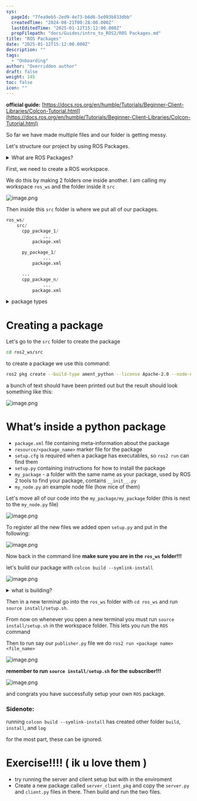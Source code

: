```yaml
---
sys:
  pageId: "7fea9eb5-2ed9-4e73-b6d6-5e093b833dbb"
  createdTime: "2024-08-21T00:28:00.000Z"
  lastEditedTime: "2025-01-12T15:12:00.000Z"
  propFilepath: "docs/Guides/intro_to_ROS2/ROS Packages.md"
title: "ROS Packages"
date: "2025-01-12T15:12:00.000Z"
description: ""
tags:
  - "Onboarding"
author: "Overridden author"
draft: false
weight: 145
toc: false
icon: ""
---
```


**official guide:** [https://docs.ros.org/en/humble/Tutorials/Beginner-Client-Libraries/Colcon-Tutorial.html](https://docs.ros.org/en/humble/Tutorials/Beginner-Client-Libraries/Colcon-Tutorial.html)

So far we have made multiple files and our folder is getting messy.

Let's structure our project by using ROS Packages.

<details>

<summary>What are ROS Packages?</summary>

ROS Packages are, as the name implies, packages of code that are highly sharable between ROS developers.

They consist of a folder, `package.xml` file, and source code

```python
      cpp_package_1/
		      ... imagine much code files here ..
          package.xml
```

</details>

First, we need to create a ROS workspace.

We do this by making 2 folders one inside another. I am calling my workspace `ros_ws` and the folder inside it `src`

![image.png](https://prod-files-secure.s3.us-west-2.amazonaws.com/d518164a-d88e-44d1-a4ee-3adb3bd8bce0/70706947-fd18-4537-a67b-e12946812d31/image.png?X-Amz-Algorithm=AWS4-HMAC-SHA256&X-Amz-Content-Sha256=UNSIGNED-PAYLOAD&X-Amz-Credential=ASIAZI2LB4664EO7IDIG%2F20250316%2Fus-west-2%2Fs3%2Faws4_request&X-Amz-Date=20250316T170203Z&X-Amz-Expires=3600&X-Amz-Security-Token=IQoJb3JpZ2luX2VjENj%2F%2F%2F%2F%2F%2F%2F%2F%2F%2FwEaCXVzLXdlc3QtMiJGMEQCICZdMT6yefQ1fkYyyUJd8I8xJv90II2DT4%2B5SKzJNgN7AiAjGtd0tmXG2aWxYNL5G3wnpTW6rDv0D2NSfnvQijW26Sr%2FAwgxEAAaDDYzNzQyMzE4MzgwNSIMfazYnytIhmVJglOnKtwDhxpE3i0sQfZaQD17TErQCUaELbI8Gt4R8WvwW15dN71kgSO%2FRuMCvIXJPpku1IgNIYLQtWUHFscmZsHfHsBwB3GCwtwFAduAhfOPUeRg%2B54iTXEO4IQwFJ1Yu3X8QOLcjzd86vJkecOJR0m3stB0nPhhnnki6VDXgjTzJwA0XpLZr5JAQotqDIyMhI7fxg01KIx8OZsZiIpJDqWR9Y9JHd9aIKsy9zAOqRCaiXw48KBVai44Z4sgjyB64OfdGayGzLnQkXOe77xmDrlD9gUoWLmrOJI1UjsJ15PNGwXbIAm59slOxU4G5Amcu7t3zyxPQz8o%2FujcQJ3iB3TOLR%2FXNGtTY8VNfqiwRdeIfye%2FiY01OpWYlzXPVQ8IUBKTTRzH%2BNHvKGqDfKgMpBp9qDOoC6uWjBuJyUHW4ZopWucPJBE%2BqhoCAkSUK8IofnXUDR90qHjkEavNBEM7tywmXYI5DSNgA0kyHWfAbhXRE9Bse4f3rd9CREMcf0RjguzzokW3CJRxuYWMKektfQl0x291cwBGx5JX3LiVjfMrX%2FCIBjViydIslgkAsV3UsYFprjvsMpw%2F4dn0onoqqArn7HIJU63rZkoQf5sEi3G5rnMTvTmoJ6sOfEeIcVoDP4Mw8N7bvgY6pgHMl%2BkUMRaOcsEEpDRqNqR%2BND09rrhjwJtQQoKVdp5953aPAbNMlq9Q29UJOzJAmDvG3%2BHTUVimPxgr%2BvoLU6jem4w2RQLzIaBOw1LPrE0U50lrK7rrB%2FYtl%2FLtgs4OpcEAs%2BGprwnbm53dLgsxTUc5rkYEBQCGFBQ8hrkpb4hP7aQ%2FH2DpYbKulOzmWpi3G5j%2BAv3jv5FIfr88vvGknfZZ2juBHkPd&X-Amz-Signature=44eb9ecc81a5e228f7481bb50f3b6fa42cc6379a17fd9640999c20464bfe8db4&X-Amz-SignedHeaders=host&x-id=GetObject)

Then inside this `src` folder is where we put all of our packages.

```python
ros_ws/
    src/
      cpp_package_1/
		      ...
          package.xml

      py_package_1/
		      ...
          package.xml

      ...
      cpp_package_n/
		      ...
          package.xml

```

<details>

<summary>package types</summary>

packages can be either `C++` or python.

the intern file structure is different for each but for this guide we will stick to creating python packages

</details>

# Creating a package

Let's go to the `src` folder to create the package

```bash
cd ros2_ws/src
```

to create a package we use this command:

```bash
ros2 pkg create --build-type ament_python --license Apache-2.0 --node-name my_node my_package
```

a bunch of text should have been printed out but the result should look something like this:

![image.png](https://prod-files-secure.s3.us-west-2.amazonaws.com/d518164a-d88e-44d1-a4ee-3adb3bd8bce0/e6cf1e3f-8512-4a3e-b131-079f800bf3e8/image.png?X-Amz-Algorithm=AWS4-HMAC-SHA256&X-Amz-Content-Sha256=UNSIGNED-PAYLOAD&X-Amz-Credential=ASIAZI2LB4664EO7IDIG%2F20250316%2Fus-west-2%2Fs3%2Faws4_request&X-Amz-Date=20250316T170203Z&X-Amz-Expires=3600&X-Amz-Security-Token=IQoJb3JpZ2luX2VjENj%2F%2F%2F%2F%2F%2F%2F%2F%2F%2FwEaCXVzLXdlc3QtMiJGMEQCICZdMT6yefQ1fkYyyUJd8I8xJv90II2DT4%2B5SKzJNgN7AiAjGtd0tmXG2aWxYNL5G3wnpTW6rDv0D2NSfnvQijW26Sr%2FAwgxEAAaDDYzNzQyMzE4MzgwNSIMfazYnytIhmVJglOnKtwDhxpE3i0sQfZaQD17TErQCUaELbI8Gt4R8WvwW15dN71kgSO%2FRuMCvIXJPpku1IgNIYLQtWUHFscmZsHfHsBwB3GCwtwFAduAhfOPUeRg%2B54iTXEO4IQwFJ1Yu3X8QOLcjzd86vJkecOJR0m3stB0nPhhnnki6VDXgjTzJwA0XpLZr5JAQotqDIyMhI7fxg01KIx8OZsZiIpJDqWR9Y9JHd9aIKsy9zAOqRCaiXw48KBVai44Z4sgjyB64OfdGayGzLnQkXOe77xmDrlD9gUoWLmrOJI1UjsJ15PNGwXbIAm59slOxU4G5Amcu7t3zyxPQz8o%2FujcQJ3iB3TOLR%2FXNGtTY8VNfqiwRdeIfye%2FiY01OpWYlzXPVQ8IUBKTTRzH%2BNHvKGqDfKgMpBp9qDOoC6uWjBuJyUHW4ZopWucPJBE%2BqhoCAkSUK8IofnXUDR90qHjkEavNBEM7tywmXYI5DSNgA0kyHWfAbhXRE9Bse4f3rd9CREMcf0RjguzzokW3CJRxuYWMKektfQl0x291cwBGx5JX3LiVjfMrX%2FCIBjViydIslgkAsV3UsYFprjvsMpw%2F4dn0onoqqArn7HIJU63rZkoQf5sEi3G5rnMTvTmoJ6sOfEeIcVoDP4Mw8N7bvgY6pgHMl%2BkUMRaOcsEEpDRqNqR%2BND09rrhjwJtQQoKVdp5953aPAbNMlq9Q29UJOzJAmDvG3%2BHTUVimPxgr%2BvoLU6jem4w2RQLzIaBOw1LPrE0U50lrK7rrB%2FYtl%2FLtgs4OpcEAs%2BGprwnbm53dLgsxTUc5rkYEBQCGFBQ8hrkpb4hP7aQ%2FH2DpYbKulOzmWpi3G5j%2BAv3jv5FIfr88vvGknfZZ2juBHkPd&X-Amz-Signature=38b92c3bd2a4d47cc27cf9d03a7ccd497e9c5e172e9da902a99c02dc1aa6b2a6&X-Amz-SignedHeaders=host&x-id=GetObject)

# What’s inside a python package

- `package.xml` file containing meta-information about the package
- `resource/<package_name>` marker file for the package
- `setup.cfg` is required when a package has executables, so `ros2 run` can find them
- `setup.py` containing instructions for how to install the package
- `my_package` - a folder with the same name as your package, used by ROS 2 tools to find your package, contains `__init__.py`
- `my_node.py` an example node file (how nice of them)

Let's move all of our code into the `my_package/my_package` folder (this is next to the `my_node.py` file)

![image.png](https://prod-files-secure.s3.us-west-2.amazonaws.com/d518164a-d88e-44d1-a4ee-3adb3bd8bce0/9ce58f11-0da9-4d3e-b86d-506a9685d378/image.png?X-Amz-Algorithm=AWS4-HMAC-SHA256&X-Amz-Content-Sha256=UNSIGNED-PAYLOAD&X-Amz-Credential=ASIAZI2LB4664EO7IDIG%2F20250316%2Fus-west-2%2Fs3%2Faws4_request&X-Amz-Date=20250316T170203Z&X-Amz-Expires=3600&X-Amz-Security-Token=IQoJb3JpZ2luX2VjENj%2F%2F%2F%2F%2F%2F%2F%2F%2F%2FwEaCXVzLXdlc3QtMiJGMEQCICZdMT6yefQ1fkYyyUJd8I8xJv90II2DT4%2B5SKzJNgN7AiAjGtd0tmXG2aWxYNL5G3wnpTW6rDv0D2NSfnvQijW26Sr%2FAwgxEAAaDDYzNzQyMzE4MzgwNSIMfazYnytIhmVJglOnKtwDhxpE3i0sQfZaQD17TErQCUaELbI8Gt4R8WvwW15dN71kgSO%2FRuMCvIXJPpku1IgNIYLQtWUHFscmZsHfHsBwB3GCwtwFAduAhfOPUeRg%2B54iTXEO4IQwFJ1Yu3X8QOLcjzd86vJkecOJR0m3stB0nPhhnnki6VDXgjTzJwA0XpLZr5JAQotqDIyMhI7fxg01KIx8OZsZiIpJDqWR9Y9JHd9aIKsy9zAOqRCaiXw48KBVai44Z4sgjyB64OfdGayGzLnQkXOe77xmDrlD9gUoWLmrOJI1UjsJ15PNGwXbIAm59slOxU4G5Amcu7t3zyxPQz8o%2FujcQJ3iB3TOLR%2FXNGtTY8VNfqiwRdeIfye%2FiY01OpWYlzXPVQ8IUBKTTRzH%2BNHvKGqDfKgMpBp9qDOoC6uWjBuJyUHW4ZopWucPJBE%2BqhoCAkSUK8IofnXUDR90qHjkEavNBEM7tywmXYI5DSNgA0kyHWfAbhXRE9Bse4f3rd9CREMcf0RjguzzokW3CJRxuYWMKektfQl0x291cwBGx5JX3LiVjfMrX%2FCIBjViydIslgkAsV3UsYFprjvsMpw%2F4dn0onoqqArn7HIJU63rZkoQf5sEi3G5rnMTvTmoJ6sOfEeIcVoDP4Mw8N7bvgY6pgHMl%2BkUMRaOcsEEpDRqNqR%2BND09rrhjwJtQQoKVdp5953aPAbNMlq9Q29UJOzJAmDvG3%2BHTUVimPxgr%2BvoLU6jem4w2RQLzIaBOw1LPrE0U50lrK7rrB%2FYtl%2FLtgs4OpcEAs%2BGprwnbm53dLgsxTUc5rkYEBQCGFBQ8hrkpb4hP7aQ%2FH2DpYbKulOzmWpi3G5j%2BAv3jv5FIfr88vvGknfZZ2juBHkPd&X-Amz-Signature=08a545db0919ef43fa2f8c9a10f56a5305277d9f2b319e1fdf5dc4fda45e8f9d&X-Amz-SignedHeaders=host&x-id=GetObject)

To register all the new files we added open `setup.py` and put in the following:

![image.png](https://prod-files-secure.s3.us-west-2.amazonaws.com/d518164a-d88e-44d1-a4ee-3adb3bd8bce0/1cd7c262-4cae-4496-9d75-c178537d24a2/image.png?X-Amz-Algorithm=AWS4-HMAC-SHA256&X-Amz-Content-Sha256=UNSIGNED-PAYLOAD&X-Amz-Credential=ASIAZI2LB4664EO7IDIG%2F20250316%2Fus-west-2%2Fs3%2Faws4_request&X-Amz-Date=20250316T170203Z&X-Amz-Expires=3600&X-Amz-Security-Token=IQoJb3JpZ2luX2VjENj%2F%2F%2F%2F%2F%2F%2F%2F%2F%2FwEaCXVzLXdlc3QtMiJGMEQCICZdMT6yefQ1fkYyyUJd8I8xJv90II2DT4%2B5SKzJNgN7AiAjGtd0tmXG2aWxYNL5G3wnpTW6rDv0D2NSfnvQijW26Sr%2FAwgxEAAaDDYzNzQyMzE4MzgwNSIMfazYnytIhmVJglOnKtwDhxpE3i0sQfZaQD17TErQCUaELbI8Gt4R8WvwW15dN71kgSO%2FRuMCvIXJPpku1IgNIYLQtWUHFscmZsHfHsBwB3GCwtwFAduAhfOPUeRg%2B54iTXEO4IQwFJ1Yu3X8QOLcjzd86vJkecOJR0m3stB0nPhhnnki6VDXgjTzJwA0XpLZr5JAQotqDIyMhI7fxg01KIx8OZsZiIpJDqWR9Y9JHd9aIKsy9zAOqRCaiXw48KBVai44Z4sgjyB64OfdGayGzLnQkXOe77xmDrlD9gUoWLmrOJI1UjsJ15PNGwXbIAm59slOxU4G5Amcu7t3zyxPQz8o%2FujcQJ3iB3TOLR%2FXNGtTY8VNfqiwRdeIfye%2FiY01OpWYlzXPVQ8IUBKTTRzH%2BNHvKGqDfKgMpBp9qDOoC6uWjBuJyUHW4ZopWucPJBE%2BqhoCAkSUK8IofnXUDR90qHjkEavNBEM7tywmXYI5DSNgA0kyHWfAbhXRE9Bse4f3rd9CREMcf0RjguzzokW3CJRxuYWMKektfQl0x291cwBGx5JX3LiVjfMrX%2FCIBjViydIslgkAsV3UsYFprjvsMpw%2F4dn0onoqqArn7HIJU63rZkoQf5sEi3G5rnMTvTmoJ6sOfEeIcVoDP4Mw8N7bvgY6pgHMl%2BkUMRaOcsEEpDRqNqR%2BND09rrhjwJtQQoKVdp5953aPAbNMlq9Q29UJOzJAmDvG3%2BHTUVimPxgr%2BvoLU6jem4w2RQLzIaBOw1LPrE0U50lrK7rrB%2FYtl%2FLtgs4OpcEAs%2BGprwnbm53dLgsxTUc5rkYEBQCGFBQ8hrkpb4hP7aQ%2FH2DpYbKulOzmWpi3G5j%2BAv3jv5FIfr88vvGknfZZ2juBHkPd&X-Amz-Signature=c643171cefc4ecb71fbe5ab1006ee79f13577047a6d70eb59707ab2623c47038&X-Amz-SignedHeaders=host&x-id=GetObject)

Now back in the command line **make sure you are in the** **`ros_ws`** **folder!!!**

let's build our package with `colcon build --symlink-install`

![image.png](https://prod-files-secure.s3.us-west-2.amazonaws.com/d518164a-d88e-44d1-a4ee-3adb3bd8bce0/2f2a0d27-b173-48fd-b189-5f5c0ce65619/image.png?X-Amz-Algorithm=AWS4-HMAC-SHA256&X-Amz-Content-Sha256=UNSIGNED-PAYLOAD&X-Amz-Credential=ASIAZI2LB4664EO7IDIG%2F20250316%2Fus-west-2%2Fs3%2Faws4_request&X-Amz-Date=20250316T170203Z&X-Amz-Expires=3600&X-Amz-Security-Token=IQoJb3JpZ2luX2VjENj%2F%2F%2F%2F%2F%2F%2F%2F%2F%2FwEaCXVzLXdlc3QtMiJGMEQCICZdMT6yefQ1fkYyyUJd8I8xJv90II2DT4%2B5SKzJNgN7AiAjGtd0tmXG2aWxYNL5G3wnpTW6rDv0D2NSfnvQijW26Sr%2FAwgxEAAaDDYzNzQyMzE4MzgwNSIMfazYnytIhmVJglOnKtwDhxpE3i0sQfZaQD17TErQCUaELbI8Gt4R8WvwW15dN71kgSO%2FRuMCvIXJPpku1IgNIYLQtWUHFscmZsHfHsBwB3GCwtwFAduAhfOPUeRg%2B54iTXEO4IQwFJ1Yu3X8QOLcjzd86vJkecOJR0m3stB0nPhhnnki6VDXgjTzJwA0XpLZr5JAQotqDIyMhI7fxg01KIx8OZsZiIpJDqWR9Y9JHd9aIKsy9zAOqRCaiXw48KBVai44Z4sgjyB64OfdGayGzLnQkXOe77xmDrlD9gUoWLmrOJI1UjsJ15PNGwXbIAm59slOxU4G5Amcu7t3zyxPQz8o%2FujcQJ3iB3TOLR%2FXNGtTY8VNfqiwRdeIfye%2FiY01OpWYlzXPVQ8IUBKTTRzH%2BNHvKGqDfKgMpBp9qDOoC6uWjBuJyUHW4ZopWucPJBE%2BqhoCAkSUK8IofnXUDR90qHjkEavNBEM7tywmXYI5DSNgA0kyHWfAbhXRE9Bse4f3rd9CREMcf0RjguzzokW3CJRxuYWMKektfQl0x291cwBGx5JX3LiVjfMrX%2FCIBjViydIslgkAsV3UsYFprjvsMpw%2F4dn0onoqqArn7HIJU63rZkoQf5sEi3G5rnMTvTmoJ6sOfEeIcVoDP4Mw8N7bvgY6pgHMl%2BkUMRaOcsEEpDRqNqR%2BND09rrhjwJtQQoKVdp5953aPAbNMlq9Q29UJOzJAmDvG3%2BHTUVimPxgr%2BvoLU6jem4w2RQLzIaBOw1LPrE0U50lrK7rrB%2FYtl%2FLtgs4OpcEAs%2BGprwnbm53dLgsxTUc5rkYEBQCGFBQ8hrkpb4hP7aQ%2FH2DpYbKulOzmWpi3G5j%2BAv3jv5FIfr88vvGknfZZ2juBHkPd&X-Amz-Signature=1cd43ae4770e5c9c3a7e9cf2dd73880e6480f55f2b08586e49e7d10f4d9a7610&X-Amz-SignedHeaders=host&x-id=GetObject)

<details>

<summary>what is building?</summary>

if you are a CS major at Rose-Hulman you will learn the answer to this in CSSE132

but TLDR; is it combines all the code files into one program that can be run easily 

</details>

Then in a new terminal go into the `ros_ws` folder with `cd ros_ws` and run `source install/setup.sh`. 

From now on whenever you open a new terminal you must run `source install/setup.sh` in the workspace folder. This lets you run the `ROS` command

Then to run say our `publisher.py` file we do `ros2 run <package name> <file_name>`

![image.png](https://prod-files-secure.s3.us-west-2.amazonaws.com/d518164a-d88e-44d1-a4ee-3adb3bd8bce0/4f4b1219-3a44-4632-aa0a-ce3471699f59/image.png?X-Amz-Algorithm=AWS4-HMAC-SHA256&X-Amz-Content-Sha256=UNSIGNED-PAYLOAD&X-Amz-Credential=ASIAZI2LB4664EO7IDIG%2F20250316%2Fus-west-2%2Fs3%2Faws4_request&X-Amz-Date=20250316T170203Z&X-Amz-Expires=3600&X-Amz-Security-Token=IQoJb3JpZ2luX2VjENj%2F%2F%2F%2F%2F%2F%2F%2F%2F%2FwEaCXVzLXdlc3QtMiJGMEQCICZdMT6yefQ1fkYyyUJd8I8xJv90II2DT4%2B5SKzJNgN7AiAjGtd0tmXG2aWxYNL5G3wnpTW6rDv0D2NSfnvQijW26Sr%2FAwgxEAAaDDYzNzQyMzE4MzgwNSIMfazYnytIhmVJglOnKtwDhxpE3i0sQfZaQD17TErQCUaELbI8Gt4R8WvwW15dN71kgSO%2FRuMCvIXJPpku1IgNIYLQtWUHFscmZsHfHsBwB3GCwtwFAduAhfOPUeRg%2B54iTXEO4IQwFJ1Yu3X8QOLcjzd86vJkecOJR0m3stB0nPhhnnki6VDXgjTzJwA0XpLZr5JAQotqDIyMhI7fxg01KIx8OZsZiIpJDqWR9Y9JHd9aIKsy9zAOqRCaiXw48KBVai44Z4sgjyB64OfdGayGzLnQkXOe77xmDrlD9gUoWLmrOJI1UjsJ15PNGwXbIAm59slOxU4G5Amcu7t3zyxPQz8o%2FujcQJ3iB3TOLR%2FXNGtTY8VNfqiwRdeIfye%2FiY01OpWYlzXPVQ8IUBKTTRzH%2BNHvKGqDfKgMpBp9qDOoC6uWjBuJyUHW4ZopWucPJBE%2BqhoCAkSUK8IofnXUDR90qHjkEavNBEM7tywmXYI5DSNgA0kyHWfAbhXRE9Bse4f3rd9CREMcf0RjguzzokW3CJRxuYWMKektfQl0x291cwBGx5JX3LiVjfMrX%2FCIBjViydIslgkAsV3UsYFprjvsMpw%2F4dn0onoqqArn7HIJU63rZkoQf5sEi3G5rnMTvTmoJ6sOfEeIcVoDP4Mw8N7bvgY6pgHMl%2BkUMRaOcsEEpDRqNqR%2BND09rrhjwJtQQoKVdp5953aPAbNMlq9Q29UJOzJAmDvG3%2BHTUVimPxgr%2BvoLU6jem4w2RQLzIaBOw1LPrE0U50lrK7rrB%2FYtl%2FLtgs4OpcEAs%2BGprwnbm53dLgsxTUc5rkYEBQCGFBQ8hrkpb4hP7aQ%2FH2DpYbKulOzmWpi3G5j%2BAv3jv5FIfr88vvGknfZZ2juBHkPd&X-Amz-Signature=7a20d65ad225309d5036e08b2d6fa8e32b429fd979a746c7872f0ea24874fa7a&X-Amz-SignedHeaders=host&x-id=GetObject)

**remember to run** **`source install/setup.sh`** **for the subscriber!!!**

![image.png](https://prod-files-secure.s3.us-west-2.amazonaws.com/d518164a-d88e-44d1-a4ee-3adb3bd8bce0/02121119-dad4-49ec-8356-c956108b4243/image.png?X-Amz-Algorithm=AWS4-HMAC-SHA256&X-Amz-Content-Sha256=UNSIGNED-PAYLOAD&X-Amz-Credential=ASIAZI2LB4664EO7IDIG%2F20250316%2Fus-west-2%2Fs3%2Faws4_request&X-Amz-Date=20250316T170203Z&X-Amz-Expires=3600&X-Amz-Security-Token=IQoJb3JpZ2luX2VjENj%2F%2F%2F%2F%2F%2F%2F%2F%2F%2FwEaCXVzLXdlc3QtMiJGMEQCICZdMT6yefQ1fkYyyUJd8I8xJv90II2DT4%2B5SKzJNgN7AiAjGtd0tmXG2aWxYNL5G3wnpTW6rDv0D2NSfnvQijW26Sr%2FAwgxEAAaDDYzNzQyMzE4MzgwNSIMfazYnytIhmVJglOnKtwDhxpE3i0sQfZaQD17TErQCUaELbI8Gt4R8WvwW15dN71kgSO%2FRuMCvIXJPpku1IgNIYLQtWUHFscmZsHfHsBwB3GCwtwFAduAhfOPUeRg%2B54iTXEO4IQwFJ1Yu3X8QOLcjzd86vJkecOJR0m3stB0nPhhnnki6VDXgjTzJwA0XpLZr5JAQotqDIyMhI7fxg01KIx8OZsZiIpJDqWR9Y9JHd9aIKsy9zAOqRCaiXw48KBVai44Z4sgjyB64OfdGayGzLnQkXOe77xmDrlD9gUoWLmrOJI1UjsJ15PNGwXbIAm59slOxU4G5Amcu7t3zyxPQz8o%2FujcQJ3iB3TOLR%2FXNGtTY8VNfqiwRdeIfye%2FiY01OpWYlzXPVQ8IUBKTTRzH%2BNHvKGqDfKgMpBp9qDOoC6uWjBuJyUHW4ZopWucPJBE%2BqhoCAkSUK8IofnXUDR90qHjkEavNBEM7tywmXYI5DSNgA0kyHWfAbhXRE9Bse4f3rd9CREMcf0RjguzzokW3CJRxuYWMKektfQl0x291cwBGx5JX3LiVjfMrX%2FCIBjViydIslgkAsV3UsYFprjvsMpw%2F4dn0onoqqArn7HIJU63rZkoQf5sEi3G5rnMTvTmoJ6sOfEeIcVoDP4Mw8N7bvgY6pgHMl%2BkUMRaOcsEEpDRqNqR%2BND09rrhjwJtQQoKVdp5953aPAbNMlq9Q29UJOzJAmDvG3%2BHTUVimPxgr%2BvoLU6jem4w2RQLzIaBOw1LPrE0U50lrK7rrB%2FYtl%2FLtgs4OpcEAs%2BGprwnbm53dLgsxTUc5rkYEBQCGFBQ8hrkpb4hP7aQ%2FH2DpYbKulOzmWpi3G5j%2BAv3jv5FIfr88vvGknfZZ2juBHkPd&X-Amz-Signature=29536a16b054481e98df685bb301a6ca199501cd2fe3924ca684ff8dcc975a9d&X-Amz-SignedHeaders=host&x-id=GetObject)

and congrats you have successfully setup your own `ROS` package.

### Sidenote:

running `colcon build --symlink-install` has created other folder `build`, `install`, and `log`

for the most part, these can be ignored.

# Exercise!!!! ( ik u love them )

- try running the server and client setup but with in the enviroment
- Create a new package called `server_client_pkg` and copy the `server.py` and `client.py` files in there. Then build and run the two files.
